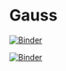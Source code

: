 # Gauss

[![Binder](https://mybinder.org/badge_logo.svg)](https://mybinder.org/v2/gh/nevermind78/Gauss/main?filepath=iotsys.ipynb)

[![Binder](https://mybinder.org/badge_logo.svg)](https://mybinder.org/v2/gh/nevermind78/Gauss/main?filepath=telsys.ipynb)




